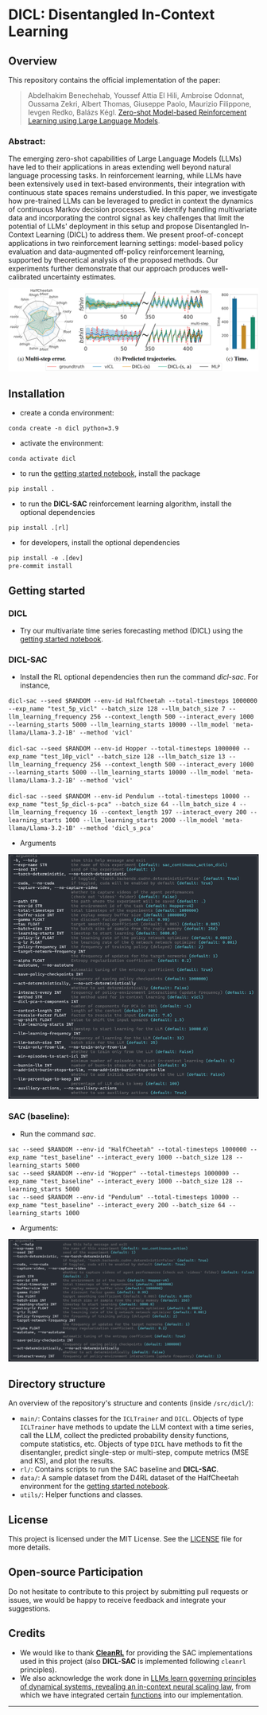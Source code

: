 # DICL: Disentangled In-Context Learning

## Overview
This repository contains the official implementation of the paper:

   >Abdelhakim Benechehab, Youssef Attia El Hili, Ambroise Odonnat, Oussama Zekri, Albert Thomas, Giuseppe Paolo, Maurizio Filippone, Ievgen Redko, Balázs Kégl.
   [Zero-shot Model-based Reinforcement Learning using Large Language Models](https://arxiv.org/abs/2410.11711).

### Abstract:
The emerging zero-shot capabilities of Large Language Models (LLMs) have led to their applications in areas extending well beyond natural language processing tasks.
In reinforcement learning, while LLMs have been extensively used in text-based environments, their integration with continuous state spaces remains understudied.
In this paper, we investigate how pre-trained LLMs can be leveraged to predict in context the dynamics of continuous Markov decision processes.
We identify handling multivariate data and incorporating the control signal as key challenges that limit the potential of LLMs' deployment in this setup and propose Disentangled In-Context Learning (DICL) to address them.
We present proof-of-concept applications in two reinforcement learning settings: model-based policy evaluation and data-augmented off-policy reinforcement learning, supported by theoretical analysis of the proposed methods.
Our experiments further demonstrate that our approach produces well-calibrated uncertainty estimates.

![main figure](figures/main_figure_for_repo.PNG)

## Installation

- create a conda environment:
```
conda create -n dicl python=3.9
```
- activate the environment:
```
conda activate dicl
```
- to run the [getting started notebook](getting_started.ipynb), install the package
```
pip install .
```
- to run the **DICL-SAC** reinforcement learning algorithm, install the optional dependencies
```
pip install .[rl]
```
- for developers, install the optional dependencies
```
pip install -e .[dev]
pre-commit install
```

## Getting started

### DICL
- Try our multivariate time series forecasting method (DICL) using the [getting started notebook](getting_started.ipynb).

### DICL-SAC
- Install the RL optional dependencies then run the command *dicl-sac*. For instance,
```
dicl-sac --seed $RANDOM --env-id HalfCheetah --total-timesteps 1000000 --exp_name "test_5p_vicl" --batch_size 128 --llm_batch_size 7 --llm_learning_frequency 256 --context_length 500 --interact_every 1000 --learning_starts 5000 --llm_learning_starts 10000 --llm_model 'meta-llama/Llama-3.2-1B' --method 'vicl'

dicl-sac --seed $RANDOM --env-id Hopper --total-timesteps 1000000 --exp_name "test_10p_vicl" --batch_size 128 --llm_batch_size 13 --llm_learning_frequency 256 --context_length 500 --interact_every 1000 --learning_starts 5000 --llm_learning_starts 10000 --llm_model 'meta-llama/Llama-3.2-1B' --method 'vicl'

dicl-sac --seed $RANDOM --env-id Pendulum --total-timesteps 10000 --exp_name "test_5p_dicl-s-pca" --batch_size 64 --llm_batch_size 4 --llm_learning_frequency 16 --context_length 197 --interact_every 200 --learning_starts 1000 --llm_learning_starts 2000 --llm_model 'meta-llama/Llama-3.2-1B' --method 'dicl_s_pca'
```
- Arguments

![main figure](figures/dicl_sac_args.PNG)

### SAC (baseline):
- Run the command *sac*.
```
sac --seed $RANDOM --env-id "HalfCheetah" --total-timesteps 1000000 --exp_name "test_baseline" --interact_every 1000 --batch_size 128 --learning_starts 5000
sac --seed $RANDOM --env-id "Hopper" --total-timesteps 1000000 --exp_name "test_baseline" --interact_every 1000 --batch_size 128 --learning_starts 5000
sac --seed $RANDOM --env-id "Pendulum" --total-timesteps 10000 --exp_name "test_baseline" --interact_every 200 --batch_size 64 --learning_starts 1000
```
- Arguments:

![main figure](figures/sac_args.PNG)


## Directory structure
An overview of the repository's structure and contents (inside `/src/dicl/`):

- `main/`: Contains classes for the `ICLTrainer` and `DICL`. Objects of type `ICLTrainer` have methods to update the LLM context with a time series, call the LLM, collect the predicted probability density functions, compute statistics, etc. Objects of type `DICL` have methods to fit the disentangler, predict single-step or multi-step, compute metrics (MSE and KS), and plot the results.
- `rl/`: Contains scripts to run the SAC baseline and **DICL-SAC**.
- `data/`: A sample dataset from the D4RL dataset of the HalfCheetah environment for the [getting started notebook](getting_started.ipynb).
- `utils/`: Helper functions and classes.


## License

This project is licensed under the MIT License. See the [LICENSE](LICENSE) file for more details.

## Open-source Participation

Do not hesitate to contribute to this project by submitting pull requests or issues, we would be happy to receive feedback and integrate your suggestions.

## Credits

- We would like to thank [**CleanRL**](https://github.com/vwxyzjn/cleanrl) for providing the SAC implementations used in this project (also **DICL-SAC** is implemented following `cleanrl` principles).
- We also acknowledge the work done in [LLMs learn governing principles of dynamical systems, revealing an in-context neural scaling law](https://github.com/AntonioLiu97/llmICL), from which we have integrated certain [functions](src/dicl/utils/icl.py) into our implementation.

---
